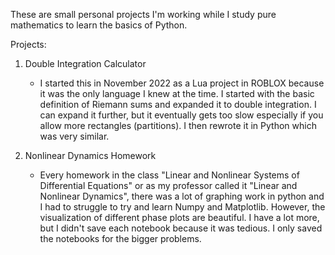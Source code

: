 These are small personal projects I'm working while I study pure mathematics to learn the basics of Python.

Projects:

1. Double Integration Calculator
   - I started this in November 2022 as a Lua project in ROBLOX because it was the only language I knew at the time. I started with the basic definition of Riemann sums and expanded it to double integration.
     I can expand it further, but it eventually gets too slow especially if you allow more rectangles (partitions). I then rewrote it in Python which was very similar.

2. Nonlinear Dynamics Homework
   - Every homework in the class "Linear and Nonlinear Systems of Differential Equations" or as my professor called it "Linear and Nonlinear Dynamics", there was a lot of graphing work in python
     and I had to struggle to try and learn Numpy and Matplotlib. However, the visualization of different phase plots are beautiful. I have a lot more, but I didn't save each notebook because it was tedious.
     I only saved the notebooks for the bigger problems.

